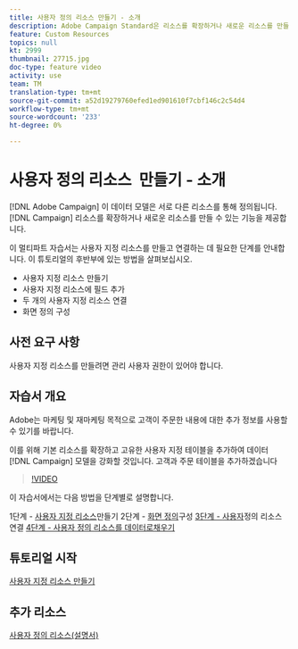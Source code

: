 ```yaml
---
title: 사용자 정의 리소스 만들기 - 소개
description: Adobe Campaign Standard은 리소스를 확장하거나 새로운 리소스를 만들 수 있는 기능을 제공합니다. 이 멀티파트 자습서는 사용자 지정 리소스를 만들고 연결하는 데 필요한 단계를 안내합니다.
feature: Custom Resources
topics: null
kt: 2999
thumbnail: 27715.jpg
doc-type: feature video
activity: use
team: TM
translation-type: tm+mt
source-git-commit: a52d19279760efed1ed901610f7cbf146c2c54d4
workflow-type: tm+mt
source-wordcount: '233'
ht-degree: 0%

---
```



# 사용자 정의 리소스 &#x200B; 만들기 - 소개

[!DNL Adobe Campaign] 이 데이터 모델은 서로 다른 리소스를 통해 정의됩니다. [!DNL Campaign] 리소스를 확장하거나 새로운 리소스를 만들 수 있는 기능을 제공합니다.

이 멀티파트 자습서는 사용자 지정 리소스를 만들고 연결하는 데 필요한 단계를 안내합니다. 이 튜토리얼의 후반부에 있는 방법을 살펴보십시오.

* 사용자 지정 리소스 만들기
* 사용자 지정 리소스에 필드 추가
* 두 개의 사용자 지정 리소스 연결
* 화면 정의 구성

## 사전 요구 사항

사용자 지정 리소스를 만들려면 관리 사용자 권한이 있어야 합니다.

## 자습서 개요

Adobe는 마케팅 및 재마케팅 목적으로 고객이 주문한 내용에 대한 추가 정보를 사용할 수 있기를 바랍니다.

이를 위해 기본 리소스를 확장하고 고유한 사용자 지정 테이블을 추가하여 데이터 [!DNL Campaign] 모델을 강화할 것입니다. 고객과 주문 테이블을 추가하겠습니다

>[!VIDEO](https://video.tv.adobe.com/v/27715?quality=9)

이 자습서에서는 다음 방법을 단계별로 설명합니다.

1단계 - [사용자 지정 리소스](./creating-a-custom-resource)만들기 2단계 - [화면 정의](./configuring-a-screen-definition-for-a-custom-resource.md)구성 [3단계 - 사용자](./linking-custom-resources.md)정의 리소스 연결 [4단계 - 사용자 정의 리소스를 데이터로채우기](./populate-custom-resources-with-data.md)

## 튜토리얼 시작

[사용자 지정 리소스 만들기](./create-a-custom-resource)

## 추가 리소스

[사용자 정의 리소스(설명서)](https://experienceleague.adobe.com/docs/campaign-standard/using/working-with-apis/global-concepts/custom-resources.html)
